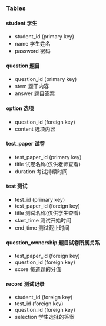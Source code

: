 ### Tables

#### student 学生

+ student_id (primary key)
+ name 学生姓名
+ password 密码

#### question 题目

+ question_id (primary key)
+ stem 题干内容
+ answer 题目答案

#### option 选项

+ question_id (foreign key)
+ content 选项内容

#### test_paper 试卷

+ test_paper_id (primary key)
+ title 试卷名称(仅供老师查看)
+ duration 考试持续时间

#### test 测试

+ test_id (primary key)
+ test_paper_id (foreign key)
+ title 测试名称(仅供学生查看)
+ start_time 测试开始时间
+ end_time 测试截止时间

#### question_ownership 题目试卷所属关系

+ test_paper_id (foreign key)
+ question_id (foreign key)
+ score 每道题的分值

#### record 测试记录

+ student_id (foreign key)
+ test_id (foreign key)
+ question_id (foreign key)
+ selection 学生选择的答案